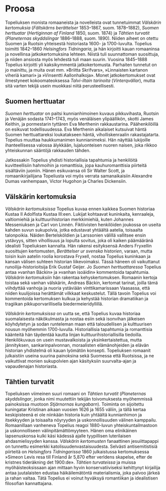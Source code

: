 # Proosa

Topeliuksen monista romaaneista ja novelleista ovat tunnetuimmat *Välskärin kertomuksia* (*Fältskärns berättelser* 1853–1867, suom. 1878–1882), *Suomen herttuatar* (*Hertiginnan af Finland* 1850, suom. 1874) ja *Tähtien turvatit* (*Planeternas skyddslingar* 1886–1888, suom. 1890). Niiden aiheet on otettu Suomen ja Ruotsin yhteisestä historiasta 1600- ja 1700-luvulta. Topelius toimitti 1842–1860 *Helsingfors Tidningaria*, ja hän kirjoitti kauan romaaninsa ja novellinsa jatkokertomuksina lehteen. Niistä tuli suunnattoman suosittuja, ja niiden ansiosta myös lehdestä tuli maan suurin. Vuosina 1845–1888 Topelius kirjoitti yli kaksikymmentä jatkokertomusta. Parhaiten tunnetut on jo mainittu, ja muita ovat mm. »Briitta Skrifvars», »Linnaisten kartanon viheriä kamari» ja »Vinsentti Aallonhalkoja». Monet jatkokertomukset ovat ilmestyneet kokoomateoksessa *Talvi-iltain tarinoita* (*Vinterqvällar*), mutta sitä varten tekijä usein muokkasi niitä perusteellisesti.<br/>

## Suomen herttuatar

*Suomen herttuatar* on paitsi kunnianhimoinen kuvaus pikkuvihasta, Ruotsin ja Venäjän sodasta 1741–1743, myös venäläisen ylipäällikön, skotti James Keithin, ja pormestarin tyttären Eva Merthenin rakkaustarina. Päähenkilöillä on esikuvat todellisuudessa. Eva Merthenin aikalaiset kutsuivat häntä Suomen herttuattareksi loukatakseen häntä, viholliskenraalin rakastajatarta. Topelius muuttaa haukkumanimen kunnianimeksi. Hän näyttää lukijoille ihanteellisessa valossa älykkään, lujaluonteisen nuoren naisen, joka rikkoo yhteiskunnan sääntöjä rakkauden tähden.<br/>

Jatkossakin Topelius yhdisti historiallisia tapahtumia ja henkilöitä kuvitteellisiin hahmoihin ja romanttisia, jopa kauhuromanttisia piirteitä sisältäviin juoniin. Hänen esikuvansa oli Sir Walter Scott, ja romaanikirjailijana Topeliusta voi myös verrata samanaikaisiin Alexandre Dumas vanhempaan, Victor Hugohon ja Charles Dickensiin.<br/>

## Välskärin kertomuksia

*Välskärin kertomuksissa* Topelius kuvaa ennen kaikkea Suomen historiaa Kustaa II Adolfista Kustaa III:een. Lukijat kohtaavat kuninkaita, kenraaleja, valtiomiehiä ja kulttuurihistorian merkkimiehiä, kuten Johannes Messeniuksen ja Carl von Linnén. Fiktiivisten henkilöiden joukossa on useita kahden suvun sukupolvia, jotka edustavat yhtäältä aatelia, toisaalta talonpoikia. Näiden Bertelsköldien ja Larssonien välillä vallitsee ensin ystävyys, sitten vihollisuus ja lopulta sovitus, joka oli kaiken päämääränä idealisti Topeliuksen kannalta. Hän rakensi esityksensä Anders Fryxellin suosittujen kertomusten, *Berättelser ur svenska historien*, varaan, mutta toisin kuin aatelin roolia korostava Fryxell, nostaa Topelius kuninkaan ja kansan välisen suhteen historian liikevoimaksi. Tässä häneen oli vaikuttanut runoilija-historioitsija Erik Gustaf Geijer. Jo *Suomen herttuattaressa* Topelius antaa »vanhan Bäckin» ja »vanhan isoäidin» kommentoida tapahtumia. *Välskärin kertomuksiin* hän rakentaa kehyskertomuksen. Romaanin kertoja toistaa sekä vanhan välskärin, Andreas Bäckin, kertomat tarinat, joilla tämä viihdyttää vanhoja ja nuoria ystäviään vinttikamarissaan Vaasassa, että niiden kuulijoissa herättämät vilkkaat keskustelut. Tällä tavoin Topelius voi kommentoida kertomuksen kulkua ja kehystää historian dramatiikan ja tragiikan pikkuporvarillisella biedermeieridyllillä.<br/>

*Välskärin kertomuksissa* on uutta se, että Topelius kuvaa historiaa suomalaisesta näkökulmasta ja nostaa esiin sekä isonvihan jälkeisen köyhdytetyn ja sodan runteleman maan että taloudellisen ja kulttuurisen nousun myöhemmin 1700-luvulla. Historiallisia tapahtumia ja romanttisia käänteitä hän täydentää kautta linjan kulttuurihistoriallisilla tiedoilla. Henkilökuvaus on usein mustavalkoista ja yksinkertaistettua, mutta jännityksen, sankarinpalvonnan, moraalisten elämänohjeiden ja elävän historian yhdistelmä oli kauan lyömätön konsepti. Topeliuksen romaanit julkaistiin useina suurina painoksina sekä Suomessa että Ruotsissa, ja ne vaikuttivat monien sukupolvien ajan käsityksiin suurvalta-ajan ja vapaudenajan historiasta.<br/>

## Tähtien turvatit

Topeliuksen viimeinen suuri romaani on *Tähtien turvatit* (*Planeternas skyddslingar*, jonka nimi muutettiin tekijän toivomuksesta myöhemmissä painoksissa muotoon *Stjärnornas kungabarn*). Toiminta on sijoitettu kuningatar Kristinan aikaan vuosien 1626 ja 1655 väliin, ja tällä kertaa keskipisteenä ei ole niinkään historia kuin yhtäältä kunnianhimon ja itsekkyyden ja toisaalta nöyryyden ja uskonnollisuuden välinen kamppailu. Romaanillaan vanheneva Topelius reagoi 1880-luvun yhteiskuntailmastoon ja uskonnolliseen välinpitämättömyyteen. Hänen oma elinikäinen lapsenuskonsa kulki käsi kädessä ajalle tyypillisen luterilaisen ahdasmielisyyden kanssa. *Välskärin kertomusten* fanaattinen jesuiittapappi on tunnettu esimerkki katolisuudenvastaisuudesta. Selvästi antisemitistisiä piirteitä on *Helsingfors Tidningarissa* 1860 julkaistussa kertomuksessa »Simeon Levis resa till Finland år 5,870 efter verldens skapelse, efter de kristnes tideräkning det 1900:de». *Tähtien turvateissa* ja muissa myöhäisteoksissaan ajan mittaan hyvin konservatiiviseksi kehittynyt kirjailija antaa juutalaisten edustaa häikäilemätöntä materialismia, joka palvoo järkeä ja rahan valtaa. Tätä Topelius ei voinut hyväksyä romantiikan ja idealistisen filosofian kannattajana.<br/>